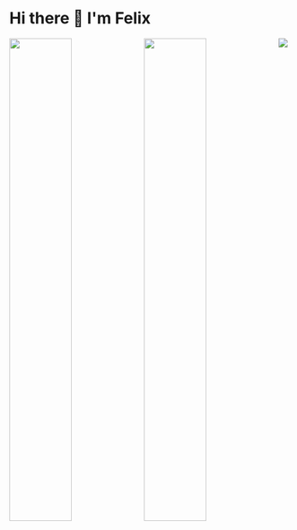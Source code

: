 # Hi there 👋 I'm Felix
<img align="left" width="47%" src="https://github-readme-stats.vercel.app/api?username=felixkamau&show_icons=true&theme=dark"/>
<img align="left" width="47%" src="https://github-readme-stats.vercel.app/api/top-langs/?username=felixkamau&layout=compact"/>

<img align="down" src="https://img.shields.io/badge/Kaggle-035a7d?style=for-the-badge&logo=kaggle&logoColor=white"/>
